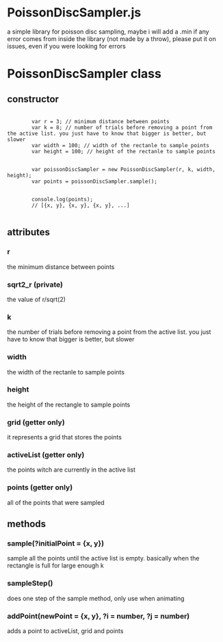 # PoissonDiscSampler.js
a simple library for poisson disc sampling, maybe i will add a .min
if any error comes from inside the library (not made by a throw), please put it on issues, even if you were looking for errors

<h1>PoissonDiscSampler class</h1>
<h2>constructor</h2>
<pre>
    <code>
        var r = 3; // minimum distance between points
        var k = 8; // number of trials before removing a point from the active list. you just have to know that bigger is better, but slower
        var width = 100; // width of the rectanle to sample points
        var height = 100; // height of the rectanle to sample points
        <br>
        var poissonDiscSampler = new PoissonDiscSampler(r, k, width, height);
        var points = poissonDiscSampler.sample();
        <br>
        console.log(points);
        // [{x, y}, {x, y}, {x, y}, ...]
    </code>
</pre>
<h2>attributes</h2>
<h3>r</h3>
the minimum distance between points
<h3>sqrt2_r (private)</h3>
the value of r/sqrt(2)
<h3>k</h3>
the number of trials before removing a point from the active list. you just have to know that bigger is better, but slower
<h3>width</h3>
the width of the rectanle to sample points
<h3>height</h3>
the height of the rectangle to sample points
<h3>grid (getter only)</h3>
it represents a grid that stores the points
<h3>activeList (getter only)</h3>
the points witch are currently in the active list
<h3>points (getter only)</h3>
all of the points that were sampled
<h2>methods</h2>
<h3>sample(?initialPoint = {x, y})</h3>
sample all the points until the active list is empty. basically when the rectangle is full for large enough k
<h3>sampleStep()</h3>
does one step of the sample method, only use when animating
<h3>addPoint(newPoint = {x, y}, ?i = number, ?j = number)</h3>
adds a point to activeList, grid and points
